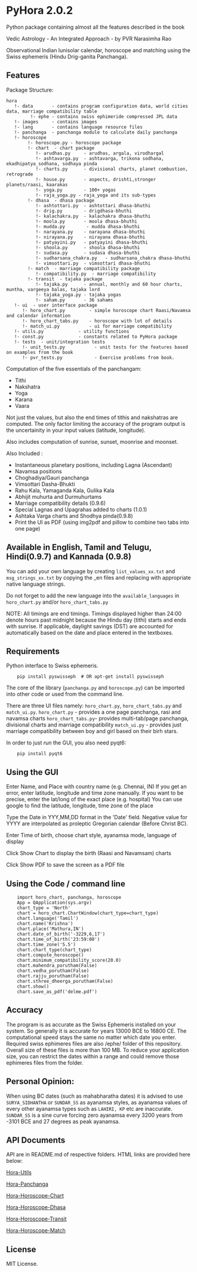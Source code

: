PyHora 2.0.2
=================
Python package containing almost all the features described in the book

Vedic Astrology - An Integrated Approach - by PVR Narasimha Rao
 
Observational Indian lunisolar calendar, horoscope and matching using the Swiss ephemeris (Hindu
Drig-ganita Panchanga).

Features
--------
Package Structure:

```
hora
   !- data       - contains program configuration data, world cities data, marriage compatibility table
         !- ephe - contains swiss ephimeride compressed JPL data
   !- images     - contains images
   !- lang       - contains language resource files
   !- panchanga  - panchanga module to calculate daily panchanga
   !- horoscope
        !- horoscope.py - horoscope package
        !- chart  - chart package
           !- arudhas.py     - arudhas, argala, virodhargal
           !- ashtavarga.py  - ashtavarga, trikona sodhana, ekadhipatya_sodhana, sodhaya pinda
           !- charts.py      - divisional charts, planet combustion, retrograde
           !- house.py       - aspects, drishti,stronger planets/raasi, kaarakas
           !- yoga.py        - 100+ yogas
           !- raja_yoga.py - raja_yoga and its sub-types
        !- dhasa  - dhasa package
           !- ashtottari.py  - ashtottari dhasa-bhuthi
           !- drig.py        - drigdhasa-bhuthi
           !- kalachakra.py  - kalachakra dhasa-bhuthi
           !- moola.py       - moola dhasa-bhuthi
           !- mudda.py  	  - mudda dhasa-bhuthi
           !- narayana.py    - narayana dhasa-bhuthi
           !- nirayana.py    - nirayana dhasa-bhuthi
           !- patyayini.py   - patyayini dhasa-bhuthi
           !- shoola.py      - shoola dhasa-bhuthi
           !- sudasa.py      - sudasa dhasa-bhuthi
           !- sudharsana_chakra.py   - sudharsana_chakra dhasa-bhuthi
           !- vimsottari.py  - vimsottari dhasa-bhuthi
        !- match  - marriage compatibility package
           !- compatibility.py  - marriage compatibility
        !- transit  - tajaka package
           !- tajaka.py      - annual, monthly and 60 hour charts, muntha, vargeeya balas, tajaka lord 
           !- tajaka_yoga.py - tajaka yogas
           !- saham.py       - 36 sahams
   !- ui  - user interface package
      !- horo_chart.py         - simple horoscope chart Raasi/Navamsa and calendar information
      !- horo_chart_tabs.py    - horoscope with lot of details
      !- match_ui.py           - ui for marriage compatibility
   !- utils.py             - utility functions
   !- const.py             - constants related to PyHora package        
   !- tests  - unit/integration tests
      !- unit_tests.py           - unit tests for the features based on examples from the book
      !- pvr_tests.py            - Exercise problems from book.
```
Computation of the five essentials of the panchangam:
* Tithi
* Nakshatra
* Yoga
* Karana
* Vaara

Not just the values, but also the end times of tithis and nakshatras
are computed. The only factor limiting the accuracy of the program
output is the uncertainity in your input values (latitude, longitude).

Also includes computation of sunrise, sunset, moonrise and moonset.

Also Included :
* Instantaneous planetary positions, including Lagna (Ascendant)
* Navamsa positions
* Choghadiya/Gauri panchanga
* Vimsottari Dasha-Bhukti
* Rahu Kala, Yamaganda Kala, Gulika Kala
* Abhijit muhurta and Durmuhurtams
* Marriage compatibility details (0.9.6)
* Special Lagnas and Upagrahas added to charts (1.0.1)
* Ashtaka Varga charts and Shodhya pinda(0.9.8)
* Print the UI as PDF (using img2pdf and pillow to combine two tabs into one page)

Available in English, Tamil and Telugu, Hindi(0.9.7) and Kannada (0.9.8)
-------------------------------------------------------------------------

You can add your own language by creating `list_values_xx.txt` and `msg_strings_xx.txt`	by copying the _en files and replacing with appropriate native language strings.

Do not forget to add the new language into the `available_languages` in `horo_chart.py` and/or `horo_chart_tabs.py`

NOTE:
All timings are end timings. Timings displayed higher than 24:00 denote
hours past midnight because the Hindu day (tithi) starts and ends with
sunrise. If applicable, daylight savings (DST) are accounted for
automatically based on the date and place entered in the textboxes.


Requirements
------------

Python interface to Swiss ephemeris.

```
	pip install pyswisseph	# OR apt-get install pyswisseph
```
The core of the library (`panchanga.py` and `horoscope.py`) can be imported into other code
or used from the command line.

There are three UI files namely: `horo_chart.py`, `horo_chart_tabs.py` and `match_ui.py`.
`horo_chart.py` - provides a one page panchanga, rasi and navamsa charts
`horo_chart_tabs.py`- provides multi-tab/page panchanga, divisional charts and marriage compatibility
`match_ui.py` - provides just marriage compatibility between boy and girl based on their birh stars.

In order to just _run_ the GUI, you also need pyqt6:

```
    pip install pyqt6

```

Using the GUI
-------------

Enter Name, and Place with country name (e.g. Chennai, IN)
If you get an error, enter latitude, longitude and time zone manually.
If you want to be precise, enter the lat/long of the exact place (e.g. hospital)
You can use google to find the latitude, longitude, time zone of the place

Type the Date in YYY,MM,DD format in the 'Date' field. Negative value for YYYY are
interpolated as proleptic Gregorian calendar (Before Christ BC).

Enter Time of birth, choose chart style, ayanamsa mode, language of display

Click Show Chart to display the birth (Raasi and Navamsam) charts

Click Show PDF to save the screen as a PDF file

Using the Code / command line
------------------------------
```
	import horo_chart, panchanga, horoscope
    App = QApplication(sys.argv)
    chart_type = 'North'
    chart = horo_chart.ChartWindow(chart_type=chart_type)
    chart.language('Tamil')
    chart.name('Krishna')
    chart.place('Mathura,IN')
    chart.date_of_birth('-3229,6,17')
    chart.time_of_birth('23:59:00')
    chart.time_zone('5.5')
    chart.chart_type(chart_type)
    chart.compute_horoscope()
    chart.minimum_compatibility_score(20.0)
    chart.mahendra_porutham(False)
    chart.vedha_porutham(False)
    chart.rajju_porutham(False)
    chart.sthree_dheerga_porutham(False)
    chart.show()
    chart.save_as_pdf('delme.pdf')
```
Accuracy
--------

The program is as accurate as the Swiss Ephemeris installed on your system. So generally it is
accurate for years 13000 BCE to 16800 CE. The
computational speed stays the same no matter which date you enter. Required swiss ephimeres files are also /ephe/ folder of this repository.
Overall size of these files is more than 100 MB. To reduce your application size, you can restrict the dates within a range and could remove those ephimeres files from the folder.

Personal Opinion:
------------------
When using BC dates (such as mahabharatha dates) it is advised to use `SURYA_SIDHANTHA` or `SUNDAR_SS` as ayanamsa styles, as ayanamsa values of every other ayanamsa types such as `LAHIRI, KP` etc are inaccurate. 
`SUNDAR_SS` is a sine curve forcing zero ayanamsa every 3200 years from -3101 BCE and 27 degrees as peak ayanamsa.

API Documents
-------------
API are in README.md of respective folders. HTML links are provided here below: 

[Hora-Utils](/hora/docs/Hora-Utils.htm)

[Hora-Panchanga](/hora/docs/Hora-Panchanga.htm)

[Hora-Horoscope-Chart](/hora/docs/Hora-Horoscope-Chart.htm)

[Hora-Horoscope-Dhasa](/hora/docs/Hora-Horoscope-Dhasa.htm)

[Hora-Horoscope-Transit](/hora/docs/Hora-Horoscope-Transit.htm)

[Hora-Horoscope-Match](/hora/docs/Hora-Horoscope-Match.htm)

License
-------

MIT License.

